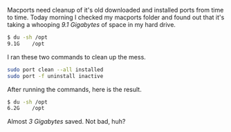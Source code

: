 Macports need cleanup of it's old downloaded and installed ports from time to time. Today morning I checked my macports folder and found out that it's taking a whooping _9.1 Gigabytes_ of space in my hard drive.

```bash
$ du -sh /opt
9.1G	/opt
```

I ran these two commands to clean up the mess.

```bash
sudo port clean --all installed
sudo port -f uninstall inactive
```

After running the commands, here is the result.

```bash
$ du -sh /opt
6.2G	/opt
```

Almost _3 Gigabytes_ saved. Not bad, huh?

